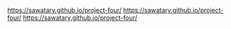 https://sawatary.github.io/project-four/
https://sawatary.github.io/project-four/
https://sawatary.github.io/project-four/
